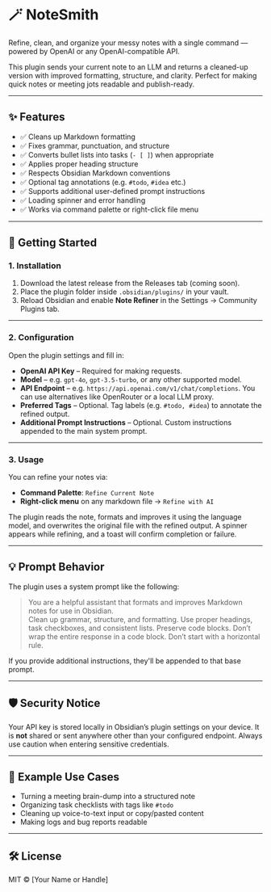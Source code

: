 # 🪄 NoteSmith

Refine, clean, and organize your messy notes with a single command — powered by OpenAI or any OpenAI-compatible API.

This plugin sends your current note to an LLM and returns a cleaned-up version with improved formatting, structure, and clarity. Perfect for making quick notes or meeting jots readable and publish-ready.

---

## ✨ Features

- ✅ Cleans up Markdown formatting
- ✅ Fixes grammar, punctuation, and structure
- ✅ Converts bullet lists into tasks (`- [ ]`) when appropriate
- ✅ Applies proper heading structure
- ✅ Respects Obsidian Markdown conventions
- ✅ Optional tag annotations (e.g. `#todo`, `#idea` etc.)
- ✅ Supports additional user-defined prompt instructions
- ✅ Loading spinner and error handling
- ✅ Works via command palette or right-click file menu

---

## 🚀 Getting Started

### 1. Installation

1. Download the latest release from the Releases tab (coming soon).
2. Place the plugin folder inside `.obsidian/plugins/` in your vault.
3. Reload Obsidian and enable **Note Refiner** in the Settings → Community Plugins tab.

---

### 2. Configuration

Open the plugin settings and fill in:

- **OpenAI API Key** – Required for making requests.
- **Model** – e.g. `gpt-4o`, `gpt-3.5-turbo`, or any other supported model.
- **API Endpoint** – e.g. `https://api.openai.com/v1/chat/completions`. You can use alternatives like OpenRouter or a local LLM proxy.
- **Preferred Tags** – Optional. Tag labels (e.g. `#todo, #idea`) to annotate the refined output.
- **Additional Prompt Instructions** – Optional. Custom instructions appended to the main system prompt.

---

### 3. Usage

You can refine your notes via:

- **Command Palette**: `Refine Current Note`
- **Right-click menu** on any markdown file → `Refine with AI`

The plugin reads the note, formats and improves it using the language model, and overwrites the original file with the refined output. A spinner appears while refining, and a toast will confirm completion or failure.

---

## 💡 Prompt Behavior

The plugin uses a system prompt like the following:

> You are a helpful assistant that formats and improves Markdown notes for use in Obsidian.  
> Clean up grammar, structure, and formatting. Use proper headings, task checkboxes, and consistent lists. Preserve code blocks. Don’t wrap the entire response in a code block. Don’t start with a horizontal rule.

If you provide additional instructions, they'll be appended to that base prompt.

---

## 🛡️ Security Notice

Your API key is stored locally in Obsidian’s plugin settings on your device. It is **not** shared or sent anywhere other than your configured endpoint. Always use caution when entering sensitive credentials.

---

## 🧪 Example Use Cases

- Turning a meeting brain-dump into a structured note
- Organizing task checklists with tags like `#todo`
- Cleaning up voice-to-text input or copy/pasted content
- Making logs and bug reports readable

---

## 🛠️ License

MIT © [Your Name or Handle]
